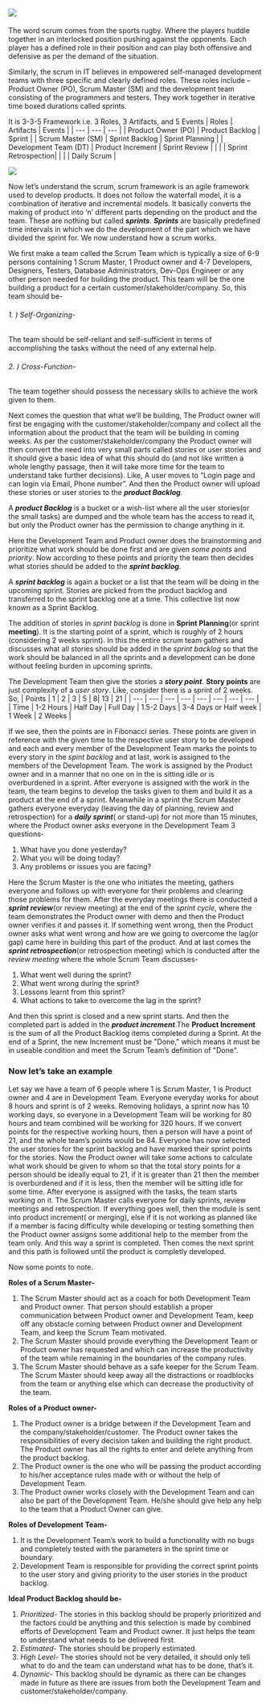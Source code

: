 #      ![](https://media1.tenor.com/images/df6d2cf010f6140d4ac5ec88485ea9dc/tenor.gif?itemid=4462719)

The word scrum comes from the sports rugby. Where the players huddle together in an interlocked position pushing against the opponents. Each player has a defined role in their position and can play both offensive and defensive as per the demand of the situation.

Similarly, the scrum in IT believes in empowered self-managed development teams with three specific and clearly defined roles. These roles include – Product Owner (PO), Scrum Master (SM) and the development team consisting of the programmers and testers. They work together in iterative time boxed durations called sprints.

It is 3-3-5 Framework i.e.
3 Roles, 3 Artifacts, and 5 Events
| Roles | Artifacts | Events |
| --- | --- | --- |
| Product Owner (PO) | Product Backlog | Sprint |
| Scrum Master (SM)	| Sprint Backlog | Sprint Planning |
| Development Team (DT) | Product Increment | Sprint Review |
| | | Sprint Retrospection|
| | | Daily Scrum | 

![](https://zaynabzahrablog.files.wordpress.com/2017/10/11-e1507403418292.png?w=588)

Now let’s understand the scrum, scrum framework is an agile framework used to develop products. It does not follow the waterfall model, it is a combination of iterative and incremental models. It basically converts the making of product into ‘n’ different parts depending on the product and the team. These are nothing but called **_sprints_**. **_Sprints_** are basically predefined time intervals in which we do the development of the part which we have divided the sprint for. We now understand how a scrum works.

We first make a team called the Scrum Team which is typically a size of 6-9 persons containing 1 Scrum Master, 1 Product owner and 4-7 Developers, Designers, Testers, Database Administrators, Dev-Ops Engineer or any other person needed for building the product.
This team will be the one building a product for a certain customer/stakeholder/company. So, this team should be-
###### 1.	) Self-Organizing- 
The team should be self-reliant and self-sufficient in terms of accomplishing the tasks without the need of any external help.
###### 2.	) Cross-Function-
The team together should possess the necessary skills to achieve the work given to them. 

Next comes the question that what we’ll be building,
The Product owner will first be engaging with the customer/stakeholder/company and collect all the information about the product that the team will be building in coming weeks. As per the customer/stakeholder/company the Product owner will then convert the need into very small parts called stories or user stories and it should give a basic idea of what this should do (and not like written a whole lengthy passage, then it will take more time for the team to understand take further decisions). Like, A user moves to “Login page and can login via Email, Phone number”. And then the Product owner will upload these stories or user stories to the **_product Backlog_**.

A **_product Backlog_** is a bucket or a wish-list where all the user stories(or the small tasks) are dumped and the whole team has the access to read it, but only the Product owner has the permission to change anything in it.

Here the Development Team and Product owner does the brainstorming and prioritize what work should be done first and are given *some points* and *priority*. Now according to these points and priority the team then decides what stories should be added to the **_sprint backlog_**.

A **_sprint backlog_** is again a bucket or a list that the team will be doing in the upcoming sprint. Stories are picked from the product backlog and transferred to the sprint backlog one at a time. This collective list now known as a Sprint Backlog.
 
The addition of stories in *sprint backlog* is done in **Sprint Planning**(or sprint **meeting**). It is the starting point of a sprint, which is roughly of 2 hours (considering 2 weeks sprint). In this the entire scrum team gathers and discusses what all stories should be added in the *sprint backlog* so that the work should be balanced in all the sprints and a development can be done without feeling burden in upcoming sprints.

The Development Team then give the stories a **_story point_**.
**Story points** are just complexity of a *user story*. Like, consider there is a sprint of 2 weeks. So,
| Points | 1 | 2 | 3 | 5 | 8| 13 | 21 |
| --- | --- | --- | --- | --- | --- | --- | --- |
| Time | 1-2 Hours | Half Day | Full Day | 1.5-2 Days | 3-4 Days or Half week | 1 Week | 2 Weeks |

If we see, then the points are in Fibonacci series. These points are given in reference with the given time to the respective user story to be developed and each and every member of the Development Team marks the points to every story in the *spint backlog* and at last, work is assigned to the members of the Development Team. The work is assigned by the Product owner and in a manner that no one on in the is sitting idle or is overburdened in a sprint.
After everyone is assigned with the work in the team, the team begins to develop the tasks given to them and build it as a product at the end of a sprint. Meanwhile in a sprint the Scrum Master gathers everyone everyday (leaving the day of planning, review and retrospection) for a **_daily sprint_**( or stand-up) for not more than 15 minutes, where the Product owner asks everyone in the Development Team 3 questions-
1. What have you done yesterday?
1. What you will be doing today?
1. Any problems or issues you are facing?

Here the Scrum Master is the one who initiates the meeting, gathers everyone and follows up with everyone for their problems and clearing those problems for them.
After the everyday meetings there is conducted a **_sprint review_**(or review meeting) at the end of the *sprint cycle*, where the team demonstrates the Product owner with demo and then the Product owner verifies it and passes it. If something went wrong, then the Product owner asks what went wrong and how are we going to overcome the lag(or gap) came here in building this part of the product.
And at last comes the **_sprint retrospection_**(or retrospection meeting) which is conducted after the *review meeting* where the whole Scrum Team discusses-
1.	What went well during the sprint?
1.	What went wrong during the sprint?
1.	Lessons learnt from this sprint?
1.	What actions to take to overcome the lag in the sprint?

And then this sprint is closed and a new sprint starts.
And then the completed part is added in the **_product increment_**.The **Product Increment** is the sum of all the Product Backlog items completed during a Sprint. At the end of a Sprint, the new Increment must be "Done," which means it must be in useable condition and meet the Scrum Team’s definition of "Done".


### Now let’s take an example
Let say we have a team of 6 people where 1 is Scrum Master, 1 is Product owner and 4 are in Development Team.
Everyone everyday works for about 8 hours and sprint is of 2 weeks. Removing holidays, a sprint now has 10 working days, so everyone in a Development Team will be working for 80 hours and team combined will be working for 320 hours. If we convert points for the respective working hours, then a person will have a point of 21, and the whole team’s points would be 84.
Everyone has now selected the user stories for the sprint backlog and have marked their sprint points for the stories. Now the Product owner will take some actions to calculate what work should be given to whom so that the total story  points for a person should be ideally equal to 21, if it is greater than 21 then the member is overburdened and if it is less, then the member will be sitting idle for some time. After everyone is assigned with the tasks, the team starts working on it. The Scrum Master calls everyone for daily sprints, review meetings and retrospection. If everything goes well, then the module is sent into product increment( or merging), else if it is not working as planned like if a member is facing difficulty while developing or testing something then the Product owner assigns some additional help to the member from the team only. And this way a sprint is completed. Then comes the next sprint and this path is followed until the product is completly developed.


Now some points to note.

**Roles of a Scrum Master-**
1.	The Scrum Master should act as a coach for both Development Team and Product owner. That person should establish a proper communication between Product owner and Development Team, keep off any obstacle coming between Product owner and Development Team, and keep the Scrum Team motivated.
1.	The Scrum Master should provide everything the Development Team or Product owner has requested and which can increase the productivity of the team while remaining in the boundaries of the company rules.
1.	The Scrum Master should behave as a safe keeper for the Scrum Team. The Scrum Master should keep away all the distractions or roadblocks from the team or anything else which can decrease the productivity of the team.

**Roles of a Product owner-**

1. The Product owner is a bridge between if the Development Team and the company/stakeholder/customer. The Product owner takes the responsibilities of every decision taken and building the right product. The Product owner has all the rights to enter and delete anything from the product backlog. 
1. The Product owner is the one who will be passing the product according to his/her acceptance rules made with or without the help of Development Team.
1. The Product owner works closely with the Development Team and can also be part of the Development Team. He/she should give help any help to the team that a Product Owner can give.

**Roles of Development Team-**
1. It is the Development Team’s work to build a functionality with no bugs and completely tested with the parameters in the sprint time or boundary.
1.	Development Team is responsible for providing the correct sprint points to the user story and giving priority to the user stories in the product backlog.

**Ideal Product Backlog should be-**
1.	*Prioritized*- The stories in this backlog should be properly prioritized and the factors could be anything and this selection is made by combined efforts of Development Team and Product owner. It just helps the team to understand what needs to be delivered first.
1.	*Estimated*- The stories should be properly estimated.
1.	*High Level*- The stories should not be very detailed, it should only tell what to do and the team can understand what has to be done, that’s it.
1.	*Dynamic*- This backlog should be dynamic as there can be changes made in future as there are issues from both the Development Team and customer/stakeholder/company.
